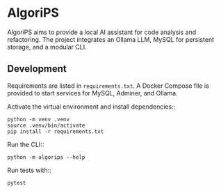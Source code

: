 # AlgoriPS

AlgoriPS aims to provide a local AI assistant for code analysis and refactoring. The
project integrates an Ollama LLM, MySQL for persistent storage, and a modular CLI.

## Development

Requirements are listed in `requirements.txt`. A Docker Compose file is provided to
start services for MySQL, Adminer, and Ollama.

Activate the virtual environment and install dependencies::

    python -m venv .venv
    source .venv/bin/activate
    pip install -r requirements.txt

Run the CLI::

    python -m algorips --help

Run tests with::

    pytest
